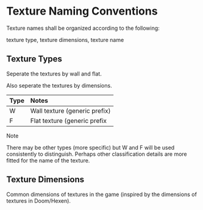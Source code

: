 # Texture Naming Conventions

Texture names shall be organized according to the following:

texture type, texture dimensions, texture name

## Texture Types

Seperate the textures by wall and flat.

Also seperate the textures by dimensions.

| Type | Notes |
| :- | :- |
| W | Wall texture (generic prefix) |
| F | Flat texture (generic prefix | 

> [!NOTE]
>
> There may be other types (more specific) but W and F will be used consistently to distinguish. Perhaps other classification details are more fitted for the name of the texture.

## Texture Dimensions

Common dimensions of textures in the game (inspired by the dimensions of textures in Doom/Hexen).


